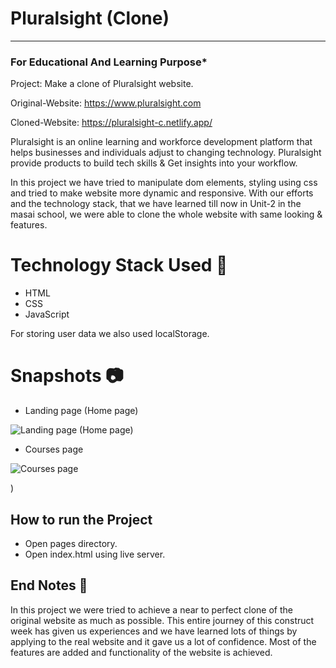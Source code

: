 

# Pluralsight (Clone)
-----
### For Educational And Learning Purpose*
Project: Make a clone of Pluralsight website.

Original-Website: https://www.pluralsight.com

Cloned-Website: https://pluralsight-c.netlify.app/

Pluralsight is an online learning and workforce development platform that helps businesses and individuals adjust to changing technology. Pluralsight provide products to build tech skills & Get insights into your workflow.

In this project we have tried to manipulate dom elements, styling using css and tried to make website more dynamic and responsive. With our efforts and the technology stack, that we have learned till now in Unit-2 in the masai school, we were able to clone the whole website with same looking & features.

# Technology Stack Used 🌟
* HTML
* CSS
* JavaScript

For storing user data we also used localStorage.

# Snapshots 📷
* Landing page (Home page)

![Landing page (Home page)](https://i.ibb.co/k8CQXHg/ps-index.png)

* Courses page

![Courses page](
https://i.ibb.co/Jjy23NW/ps-platform.png)


<!-- * Plans and Pricing page

![Plans and Pricing page]()

* Events page

![Events page]()

* Signin page

![Sign-in page]()

* Sign-up page

![Sign-up page]()

* Checkout page

![Checkout page]()

* Try For Free Page -->)

## How to run the Project
* Open pages directory.
* Open index.html using live server.

## End Notes 📑
In this project we were tried to achieve a near to perfect clone of the original website as much as possible. This entire journey of this construct week has given us experiences and we have learned lots of things by applying to the real website and it gave us a lot of confidence. Most of the features are added and functionality of the website is achieved.


